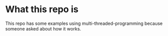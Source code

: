 # What this repo is

This repo has some examples using multi-threaded-programming because someone
asked about how it works.
